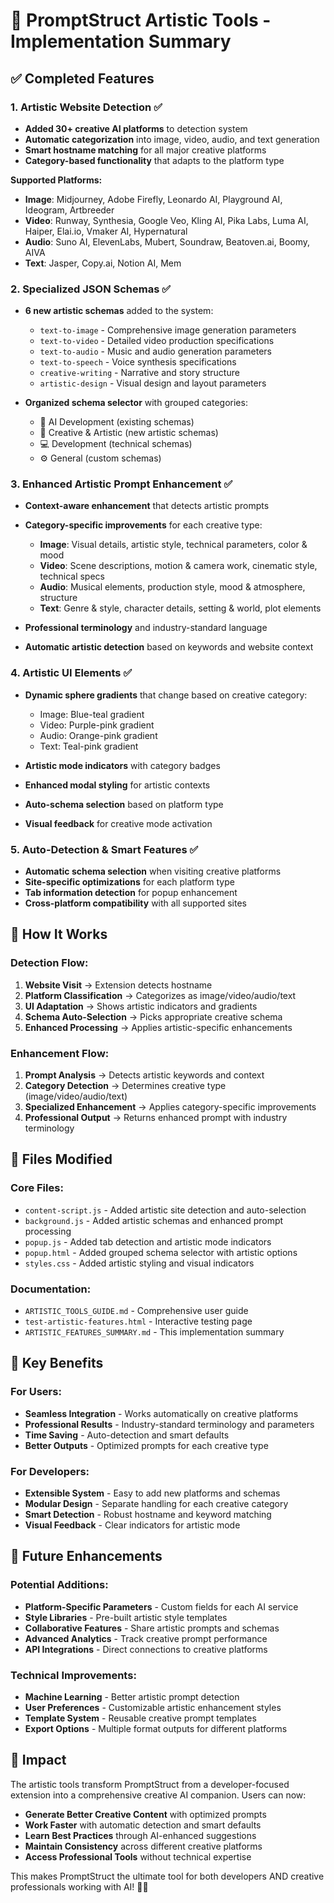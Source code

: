 # 🎨 PromptStruct Artistic Tools - Implementation Summary

## ✅ **Completed Features**

### **1. Artistic Website Detection** ✅
- **Added 30+ creative AI platforms** to detection system
- **Automatic categorization** into image, video, audio, and text generation
- **Smart hostname matching** for all major creative platforms
- **Category-based functionality** that adapts to the platform type

**Supported Platforms:**
- **Image**: Midjourney, Adobe Firefly, Leonardo AI, Playground AI, Ideogram, Artbreeder
- **Video**: Runway, Synthesia, Google Veo, Kling AI, Pika Labs, Luma AI, Haiper, Elai.io, Vmaker AI, Hypernatural
- **Audio**: Suno AI, ElevenLabs, Mubert, Soundraw, Beatoven.ai, Boomy, AIVA
- **Text**: Jasper, Copy.ai, Notion AI, Mem

### **2. Specialized JSON Schemas** ✅
- **6 new artistic schemas** added to the system:
  - `text-to-image` - Comprehensive image generation parameters
  - `text-to-video` - Detailed video production specifications
  - `text-to-audio` - Music and audio generation parameters
  - `text-to-speech` - Voice synthesis specifications
  - `creative-writing` - Narrative and story structure
  - `artistic-design` - Visual design and layout parameters

- **Organized schema selector** with grouped categories:
  - 🤖 AI Development (existing schemas)
  - 🎨 Creative & Artistic (new artistic schemas)
  - 💻 Development (technical schemas)
  - ⚙️ General (custom schemas)

### **3. Enhanced Artistic Prompt Enhancement** ✅
- **Context-aware enhancement** that detects artistic prompts
- **Category-specific improvements** for each creative type:
  - **Image**: Visual details, artistic style, technical parameters, color & mood
  - **Video**: Scene descriptions, motion & camera work, cinematic style, technical specs
  - **Audio**: Musical elements, production style, mood & atmosphere, structure
  - **Text**: Genre & style, character details, setting & world, plot elements

- **Professional terminology** and industry-standard language
- **Automatic artistic detection** based on keywords and website context

### **4. Artistic UI Elements** ✅
- **Dynamic sphere gradients** that change based on creative category:
  - Image: Blue-teal gradient
  - Video: Purple-pink gradient  
  - Audio: Orange-pink gradient
  - Text: Teal-pink gradient

- **Artistic mode indicators** with category badges
- **Enhanced modal styling** for artistic contexts
- **Auto-schema selection** based on platform type
- **Visual feedback** for creative mode activation

### **5. Auto-Detection & Smart Features** ✅
- **Automatic schema selection** when visiting creative platforms
- **Site-specific optimizations** for each platform type
- **Tab information detection** for popup enhancement
- **Cross-platform compatibility** with all supported sites

## 🚀 **How It Works**

### **Detection Flow:**
1. **Website Visit** → Extension detects hostname
2. **Platform Classification** → Categorizes as image/video/audio/text
3. **UI Adaptation** → Shows artistic indicators and gradients
4. **Schema Auto-Selection** → Picks appropriate creative schema
5. **Enhanced Processing** → Applies artistic-specific enhancements

### **Enhancement Flow:**
1. **Prompt Analysis** → Detects artistic keywords and context
2. **Category Detection** → Determines creative type (image/video/audio/text)
3. **Specialized Enhancement** → Applies category-specific improvements
4. **Professional Output** → Returns enhanced prompt with industry terminology

## 📁 **Files Modified**

### **Core Files:**
- `content-script.js` - Added artistic site detection and auto-selection
- `background.js` - Added artistic schemas and enhanced prompt processing
- `popup.js` - Added tab detection and artistic mode indicators
- `popup.html` - Added grouped schema selector with artistic options
- `styles.css` - Added artistic styling and visual indicators

### **Documentation:**
- `ARTISTIC_TOOLS_GUIDE.md` - Comprehensive user guide
- `test-artistic-features.html` - Interactive testing page
- `ARTISTIC_FEATURES_SUMMARY.md` - This implementation summary

## 🎯 **Key Benefits**

### **For Users:**
- **Seamless Integration** - Works automatically on creative platforms
- **Professional Results** - Industry-standard terminology and parameters
- **Time Saving** - Auto-detection and smart defaults
- **Better Outputs** - Optimized prompts for each creative type

### **For Developers:**
- **Extensible System** - Easy to add new platforms and schemas
- **Modular Design** - Separate handling for each creative category
- **Smart Detection** - Robust hostname and keyword matching
- **Visual Feedback** - Clear indicators for artistic mode

## 🔮 **Future Enhancements**

### **Potential Additions:**
- **Platform-Specific Parameters** - Custom fields for each AI service
- **Style Libraries** - Pre-built artistic style templates
- **Collaborative Features** - Share artistic prompts and schemas
- **Advanced Analytics** - Track creative prompt performance
- **API Integrations** - Direct connections to creative platforms

### **Technical Improvements:**
- **Machine Learning** - Better artistic prompt detection
- **User Preferences** - Customizable artistic enhancement styles
- **Template System** - Reusable creative prompt templates
- **Export Options** - Multiple format outputs for different platforms

## 🎨 **Impact**

The artistic tools transform PromptStruct from a developer-focused extension into a comprehensive creative AI companion. Users can now:

- **Generate Better Creative Content** with optimized prompts
- **Work Faster** with automatic detection and smart defaults
- **Learn Best Practices** through AI-enhanced suggestions
- **Maintain Consistency** across different creative platforms
- **Access Professional Tools** without technical expertise

This makes PromptStruct the ultimate tool for both developers AND creative professionals working with AI! 🚀✨
